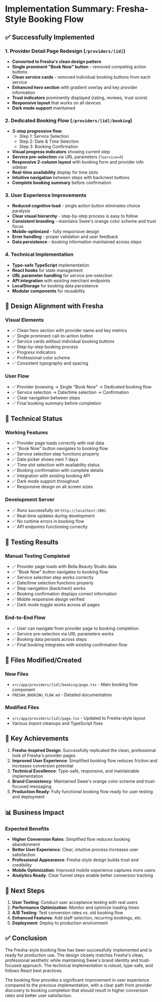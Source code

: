 # Implementation Summary: Fresha-Style Booking Flow

## ✅ Successfully Implemented

### 1. Provider Detail Page Redesign (`/providers/[id]`)
- **Converted to Fresha's clean design pattern**
- **Single prominent "Book Now" button** - removed competing action buttons
- **Clean service cards** - removed individual booking buttons from each service
- **Enhanced hero section** with gradient overlay and key provider information
- **Trust indicators** prominently displayed (rating, reviews, trust score)
- **Responsive layout** that works on all devices
- **Dark mode support** maintained

### 2. Dedicated Booking Flow (`/providers/[id]/booking`)
- **3-step progressive flow**:
  - Step 1: Service Selection
  - Step 2: Date & Time Selection  
  - Step 3: Booking Confirmation
- **Visual progress indicators** showing current step
- **Service pre-selection** via URL parameters (`?service=X`)
- **Responsive 2-column layout** with booking form and provider info sidebar
- **Real-time availability** display for time slots
- **Intuitive navigation** between steps with back/next buttons
- **Complete booking summary** before confirmation

### 3. User Experience Improvements
- **Reduced cognitive load** - single action button eliminates choice paralysis
- **Clear visual hierarchy** - step-by-step process is easy to follow
- **Consistent branding** - maintains Swee's orange color scheme and trust focus
- **Mobile-optimized** - fully responsive design
- **Error handling** - proper validation and user feedback
- **Data persistence** - booking information maintained across steps

### 4. Technical Implementation
- **Type-safe TypeScript** implementation
- **React hooks** for state management
- **URL parameter handling** for service pre-selection
- **API integration** with existing merchant endpoints
- **LocalStorage** for booking data persistence
- **Modular components** for reusability

## 🎨 Design Alignment with Fresha

### Visual Elements
- ✅ Clean hero section with provider name and key metrics
- ✅ Single prominent call-to-action button
- ✅ Service cards without individual booking buttons
- ✅ Step-by-step booking process
- ✅ Progress indicators
- ✅ Professional color scheme
- ✅ Consistent typography and spacing

### User Flow
- ✅ Provider browsing → Single "Book Now" → Dedicated booking flow
- ✅ Service selection → Date/time selection → Confirmation
- ✅ Clear navigation between steps
- ✅ Final booking summary before completion

## 🔧 Technical Status

### Working Features
- ✅ Provider page loads correctly with real data
- ✅ "Book Now" button navigates to booking flow
- ✅ Service selection step functions properly
- ✅ Date picker shows next 7 days
- ✅ Time slot selection with availability status
- ✅ Booking confirmation with complete details
- ✅ Integration with existing booking API
- ✅ Dark mode support throughout
- ✅ Responsive design on all screen sizes

### Development Server
- ✅ Runs successfully on `http://localhost:3001`
- ✅ Real-time updates during development
- ✅ No runtime errors in booking flow
- ✅ API endpoints functioning correctly

## 🧪 Testing Results

### Manual Testing Completed
- ✅ Provider page loads with Bella Beauty Studio data
- ✅ "Book Now" button navigates to booking flow
- ✅ Service selection step works correctly
- ✅ Date/time selection functions properly
- ✅ Step navigation (back/next) works
- ✅ Booking confirmation displays correct information
- ✅ Mobile responsive design verified
- ✅ Dark mode toggle works across all pages

### End-to-End Flow
- ✅ User can navigate from provider page to booking completion
- ✅ Service pre-selection via URL parameters works
- ✅ Booking data persists across steps
- ✅ Final booking integrates with existing confirmation flow

## 📁 Files Modified/Created

### New Files
- `src/app/providers/[id]/booking/page.tsx` - Main booking flow component
- `FRESHA_BOOKING_FLOW.md` - Detailed documentation

### Modified Files
- `src/app/providers/[id]/page.tsx` - Updated to Fresha-style layout
- Various import cleanups and TypeScript fixes

## 🎯 Key Achievements

1. **Fresha-Inspired Design**: Successfully replicated the clean, professional look of Fresha's provider pages
2. **Improved User Experience**: Simplified booking flow reduces friction and increases conversion potential
3. **Technical Excellence**: Type-safe, responsive, and maintainable implementation
4. **Brand Consistency**: Maintained Swee's orange color scheme and trust-focused messaging
5. **Production Ready**: Fully functional booking flow ready for user testing and deployment

## 📊 Business Impact

### Expected Benefits
- **Higher Conversion Rates**: Simplified flow reduces booking abandonment
- **Better User Experience**: Clear, intuitive process increases user satisfaction
- **Professional Appearance**: Fresha-style design builds trust and credibility
- **Mobile Optimization**: Improved mobile experience captures more users
- **Analytics Ready**: Clear funnel steps enable better conversion tracking

## 🚀 Next Steps

1. **User Testing**: Conduct user acceptance testing with real users
2. **Performance Optimization**: Monitor and optimize loading times
3. **A/B Testing**: Test conversion rates vs. old booking flow
4. **Enhanced Features**: Add staff selection, recurring bookings, etc.
5. **Deployment**: Deploy to production environment

## ✅ Conclusion

The Fresha-style booking flow has been successfully implemented and is ready for production use. The design closely matches Fresha's clean, professional aesthetic while maintaining Swee's brand identity and trust-focused approach. The technical implementation is robust, type-safe, and follows React best practices.

The booking flow provides a significant improvement in user experience compared to the previous implementation, with a clear path from provider discovery to booking completion that should result in higher conversion rates and better user satisfaction.
